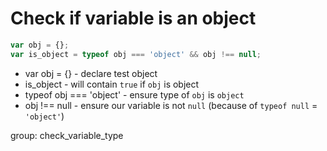 # Check if variable is an object

```javascript
var obj = {};
var is_object = typeof obj === 'object' && obj !== null;
```

- var obj = {} - declare test object
- is_object - will contain ```true``` if ```obj``` is object
- typeof obj === 'object' - ensure type of ```obj``` is ```object```
- obj !== null - ensure our variable is not ```null``` (because of ```typeof null``` = ```'object'```)

group: check_variable_type
